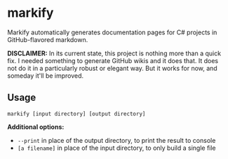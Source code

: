 # markify

Markify automatically generates documentation pages for C# projects in GitHub-flavored markdown.

**DISCLAIMER:** In its current state, this project is nothing more than a quick fix. I needed something to generate GitHub wikis and it does that. It does not do it in a particularly robust or elegant way. But it works for now, and someday it'll be improved.

## Usage

`markify [input directory] [output directory]`

**Additional options:**

- `--print` in place of the output directory, to print the result to console
- `[a filename]` in place of the input directory, to only build a single file